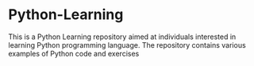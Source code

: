 # Python-Learning
This is a Python Learning repository aimed at individuals interested in learning Python programming language. The repository contains various examples of Python code and exercises
